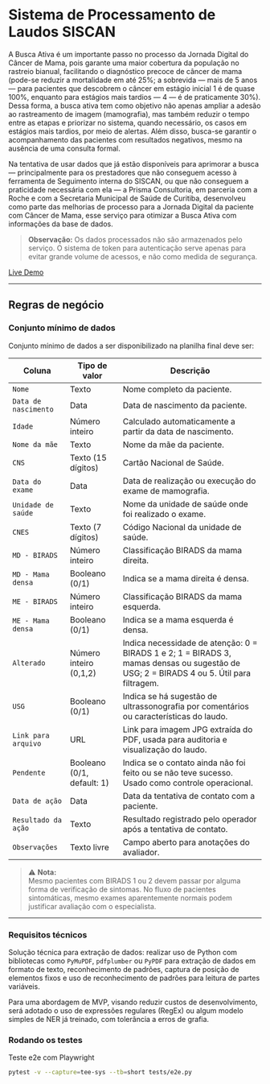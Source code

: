 # Sistema de Processamento de Laudos SISCAN

A Busca Ativa é um importante passo no processo da Jornada Digital do Câncer de Mama, pois garante uma maior cobertura da população no rastreio bianual, facilitando o diagnóstico precoce de câncer de mama (pode-se reduzir a mortalidade em até 25%; a sobrevida — mais de 5 anos — para pacientes que descobrem o câncer em estágio inicial 1 é de quase 100%, enquanto para estágios mais tardios — 4 — é de praticamente 30%). Dessa forma, a busca ativa tem como objetivo não apenas ampliar a adesão ao rastreamento de imagem (mamografia), mas também reduzir o tempo entre as etapas e priorizar no sistema, quando necessário, os casos em estágios mais tardios, por meio de alertas. Além disso, busca-se garantir o acompanhamento das pacientes com resultados negativos, mesmo na ausência de uma consulta formal.

Na tentativa de usar dados que já estão disponíveis para aprimorar a busca — principalmente para os prestadores que não conseguem acesso à ferramenta de Seguimento interna do SISCAN, ou que não conseguem a praticidade necessária com ela — a Prisma Consultoria, em parceria com a Roche e com a Secretaria Municipal de Saúde de Curitiba, desenvolveu como parte das melhorias de processo para a Jornada Digital da paciente com Câncer de Mama, esse serviço para otimizar a Busca Ativa com informações da base de dados.

> **Observação:** Os dados processados não são armazenados pelo serviço. O sistema de token para autenticação serve apenas para evitar grande volume de acessos, e não como medida de segurança.

[Live Demo](https://siscan.filipelopes.med.br)

---

## Regras de negócio

### Conjunto mínimo de dados

Conjunto mínimo de dados a ser disponibilizado na planilha final deve ser:

| Coluna                 | Tipo de valor         | Descrição |
|------------------------|------------------------|-----------|
| `Nome`                 | Texto                  | Nome completo da paciente. |
| `Data de nascimento`   | Data                   | Data de nascimento da paciente. |
| `Idade`                | Número inteiro         | Calculado automaticamente a partir da data de nascimento. |
| `Nome da mãe`          | Texto                  | Nome da mãe da paciente. |
| `CNS`                  | Texto (15 dígitos)     | Cartão Nacional de Saúde. |
| `Data do exame`        | Data                   | Data de realização ou execução do exame de mamografia. |
| `Unidade de saúde`     | Texto                  | Nome da unidade de saúde onde foi realizado o exame. |
| `CNES`                 | Texto (7 dígitos)      | Código Nacional da unidade de saúde. |
| `MD - BIRADS`          | Número inteiro         | Classificação BIRADS da mama direita. |
| `MD - Mama densa`      | Booleano (0/1)         | Indica se a mama direita é densa. |
| `ME - BIRADS`          | Número inteiro         | Classificação BIRADS da mama esquerda. |
| `ME - Mama densa`      | Booleano (0/1)         | Indica se a mama esquerda é densa. |
| `Alterado`             | Número inteiro (0,1,2) | Indica necessidade de atenção: 0 = BIRADS 1 e 2; 1 = BIRADS 3, mamas densas ou sugestão de USG; 2 = BIRADS 4 ou 5. Útil para filtragem. |
| `USG`                  | Booleano (0/1)         | Indica se há sugestão de ultrassonografia por comentários ou características do laudo. |
| `Link para arquivo`    | URL                    | Link para imagem JPG extraída do PDF, usada para auditoria e visualização do laudo. |
| `Pendente`             | Booleano (0/1, default: 1) | Indica se o contato ainda não foi feito ou se não teve sucesso. Usado como controle operacional. |
| `Data de ação`         | Data                   | Data da tentativa de contato com a paciente. |
| `Resultado da ação`    | Texto                  | Resultado registrado pelo operador após a tentativa de contato. |
| `Observações`          | Texto livre            | Campo aberto para anotações do avaliador. |

> ⚠️ **Nota:**  
Mesmo pacientes com BIRADS 1 ou 2 devem passar por alguma forma de verificação de sintomas. No fluxo de pacientes sintomáticas, mesmo exames aparentemente normais podem justificar avaliação com o especialista.

---

### Requisitos técnicos

Solução técnica para extração de dados: realizar uso de Python com bibliotecas como `PyMuPDF`, `pdfplumber` ou `PyPDF` para extração de dados em formato de texto, reconhecimento de padrões, captura de posição de elementos fixos e uso de reconhecimento de padrões para leitura de partes variáveis. 

Para uma abordagem de MVP, visando reduzir custos de desenvolvimento, será adotado o uso de expressões regulares (RegEx) ou algum modelo simples de NER já treinado, com tolerância a erros de grafia.

### Rodando os testes

Teste e2e com Playwright

```bash
pytest -v --capture=tee-sys --tb=short tests/e2e.py
```
